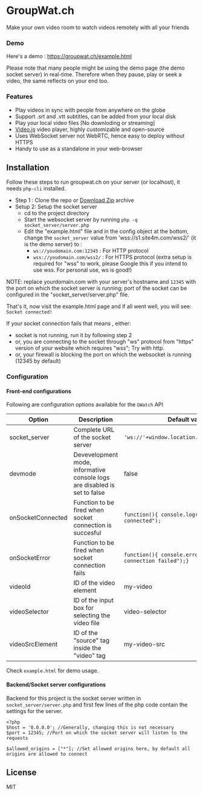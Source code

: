# GroupWat.ch
Make your own video room to watch videos remotely with all your friends
### Demo
Here's a demo : <https://groupwat.ch/example.html>

Please note that many people might be using the demo page (the demo socket server) in real-time. Therefore when they pause, play or seek a video, the same reflects on your end too.

### Features

- Play videos  in sync with people from anywhere on the globe
- Support .srt and .vtt subtitles, can be added from your local disk
- Play your local video files [No downloding or streaming]
- [Video.js](https://github.com/videojs/video.js) video player, highly customizable and open-source 
- Uses WebSocket server  not WebRTC, hence easy to deploy without HTTPS
- Handy to use as a standalone in your web-browser

## Installation
Follow these steps to run groupwat.ch on your server (or localhost), it needs `php-cli` installed.

- Step 1 : Clone the repo or [Download Zip](https://github.com/hack4mer/groupwat.ch/archive/master.zip) archive
- Setup 2: Setup the socket server
    - cd to the project directory  
    -  Start the websocket server by running `php -q socket_server/server.php`
    - Edit the "example.html" file and in the config object at the bottom, change the     `socket_server` value from 'wss://s1.site4m.com/wss2/' (it is the demo server) to :
        - `ws://youdomain.com:12345` : For HTTP protocol
        - `wss://youdomain.com/wss2/` : For HTTPS protocol  (extra setup is required for "wss" to work, please Google this if you intend to use wss. For personal use, ws is good!)

NOTE: replace yourdomain.com with your server's hostname and `12345` with the port on which the socket server is running; port of the socket can be configured in the "socket_server/server.php" file.

That's it, now visit the example.html page and if all went well, you will see: 
`Socket connected!` 

If your socket connection fails that means , either:
- socket is not running, run it by following step 2
- or, you are connecting to the socket through "ws" protocol from "https" version of your website which requires "wss"; Try with http.
- or,  your firewall is blocking the port on which the websocket is running (12345 by default)

 
### Configuration
#### Front-end configurations 
Following are configuration options available for the `GWatch` API

| Option        				| Description       															| Default value  |
| ----------------------------- | ----------------------------------------------------------------------------- | ----- |
| socket_server      			| Complete URL of the socket server 											|	 `'ws://'+window.location.hostname+':12345'` |
| devmode      					| Devevelopment mode, informative console logs are disabled is set to false   	|   false |
| onSocketConnected 			| Function to be fired when socket connection is succesful      				|    `function(){ console.log("socket connected");` |
| onSocketError 				| Function to be fired when socket connection fails      						|    `function(){ console.error("socket connection failed");}` |
| videoId 						| ID of the video element      													|    my-video |
| videoSelector 				| ID of the input box for selecting the video file      						|    video-selector |
| videoSrcElement				| ID of the "source" tag inside the "video" tag      							|    my-video-src |

Check `example.html` for demo usage.

#### Backend/Socket server configurations
Backend for this project is the socket server written in `socket_server/server.php` and first few lines of the php code contain the settings for the server.

    <?php
    $host = '0.0.0.0'; //Generally, changing this is not necessary
    $port = 12345; //Port on which the socket server will listen to the requests

	$allowed_origins = ["*"]; //Set allowed origins here, by default all origins are allowed to connect



License
----

MIT